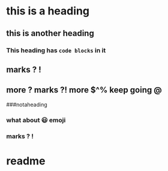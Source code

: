 # this is a heading

##   this is another heading 

### This heading has `code blocks` in it

## marks ? !

## more ? marks ?! more $^% keep going @

###notaheading

### what about 😃  emoji

### marks ? !

# readme
